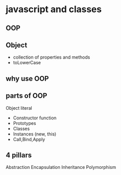 # javascript and classes

## OOP

## Object
- collection of properties and methods
- toLowerCase

## why use OOP

## parts of OOP
Object literal 

- Constructor function
- Prototypes
- Classes
- Instances (new, this)
- Call,Bind,Apply

## 4 pillars
Abstraction
Encapsulation
Inheritance
Polymorphism